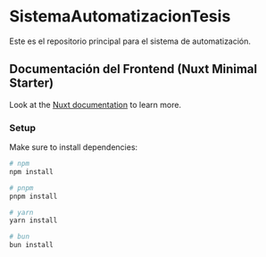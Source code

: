 # SistemaAutomatizacionTesis

Este es el repositorio principal para el sistema de automatización.

## Documentación del Frontend (Nuxt Minimal Starter)

Look at the [Nuxt documentation](https://nuxt.com/docs/getting-started/introduction) to learn more.

### Setup

Make sure to install dependencies:

```bash
# npm
npm install

# pnpm
pnpm install

# yarn
yarn install

# bun
bun install
